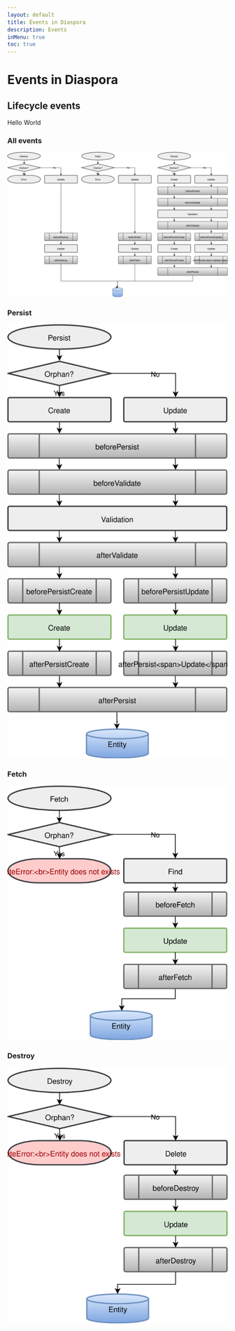 ```yaml
---
layout: default
title: Events in Diaspora
description: Events
inMenu: true
toc: true
---
```


# Events in Diaspora

## Lifecycle events

Hello World

<div class="tabs">
<div class="tab" data-ref="all-events">

### All events

![All events](assets/images/lifecycle_events_all.svg)

</div>
<div class="tab" data-ref="persist">

### Persist

![Persist](assets/images/lifecycle_events_persist.svg)

</div>
<div class="tab" data-ref="fetch">

### Fetch

![Fetch](assets/images/lifecycle_events_fetch.svg)

</div>
<div class="tab" data-ref="destroy">

### Destroy

![Destroy](assets/images/lifecycle_events_destroy.svg)

</div>
</div>